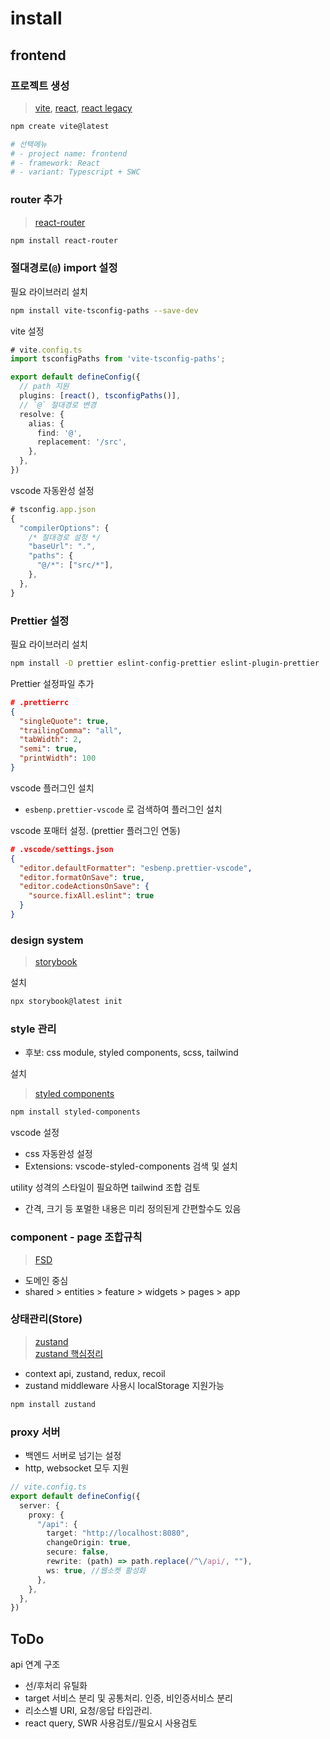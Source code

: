 # install

## frontend

### 프로젝트 생성
> [vite](https://ko.vite.dev/guide/), [react](https://ko.react.dev/), [react legacy](https://ko.legacy.reactjs.org/docs/getting-started.html)
```bash
npm create vite@latest

# 선택메뉴
# - project name: frontend
# - framework: React
# - variant: Typescript + SWC

```

### router 추가
> [react-router](https://reactrouter.com/start/library/installation)
```bash
npm install react-router
```

### 절대경로(`@`) import 설정
필요 라이브러리 설치
```bash
npm install vite-tsconfig-paths --save-dev
```

vite 설정
```ts
# vite.config.ts
import tsconfigPaths from 'vite-tsconfig-paths';

export default defineConfig({
  // path 지원
  plugins: [react(), tsconfigPaths()],
  // `@` 절대경로 변경
  resolve: {
    alias: {
      find: '@',
      replacement: '/src',
    },
  },
})
```

vscode 자동완성 설정
```ts
# tsconfig.app.json
{
  "compilerOptions": {
    /* 절대경로 설정 */
    "baseUrl": ".",
    "paths": {
      "@/*": ["src/*"],
    },
  },
}
```

### Prettier 설정

필요 라이브러리 설치
```bash
npm install -D prettier eslint-config-prettier eslint-plugin-prettier
```

Prettier 설정파일 추가
```json
# .prettierrc
{
  "singleQuote": true,
  "trailingComma": "all",
  "tabWidth": 2,
  "semi": true,
  "printWidth": 100
}
```

vscode 플러그인 설치
- `esbenp.prettier-vscode` 로 검색하여 플러그인 설치

vscode 포매터 설정. (prettier 플러그인 연동)
```json
# .vscode/settings.json
{
  "editor.defaultFormatter": "esbenp.prettier-vscode",
  "editor.formatOnSave": true,
  "editor.codeActionsOnSave": {
    "source.fixAll.eslint": true
  }
}
```

### design system
> [storybook](https://storybook.js.org/docs/get-started/frameworks/react-vite?renderer=react)

설치
```bash
npx storybook@latest init
```

### style 관리
- 후보: css module, styled components, scss, tailwind

설치
> [styled components](https://styled-components.com/docs/basics#installation)
```bash
npm install styled-components
```

vscode 설정
- css 자동완성 설정
- Extensions: vscode-styled-components 검색 및 설치

utility 성격의 스타일이 필요하면 tailwind 조합 검토
- 간격, 크기 등 포멀한 내용은 미리 정의된게 간편할수도 있음

### component - page 조합규칙
> [FSD](https://feature-sliced.design/)
- 도메인 중심
- shared > entities > feature > widgets > pages > app

### 상태관리(Store)
> [zustand](https://zustand.docs.pmnd.rs/getting-started/introduction)\
> [zustand 핵심정리](https://www.heropy.dev/p/n74Tgc)
- context api, zustand, redux, recoil
- zustand middleware 사용시 localStorage 지원가능

```bash
npm install zustand
```

### proxy 서버
- 백엔드 서버로 넘기는 설정
- http, websocket 모두 지원
```ts
// vite.config.ts
export default defineConfig({
  server: {
    proxy: {
      "/api": {
        target: "http://localhost:8080",
        changeOrigin: true,
        secure: false,
        rewrite: (path) => path.replace(/^\/api/, ""),
        ws: true, //웹소켓 활성화
      },
    },
  },
})
```


## ToDo

api 연계 구조
- 선/후처리 유틸화
- target 서비스 분리 및 공통처리. 인증, 비인증서비스 분리
- 리소스별 URI, 요청/응답 타입관리.
- react query, SWR 사용검토//필요시 사용검토

